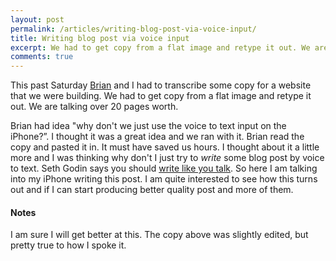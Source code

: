 ```yaml
---
layout: post
permalink: /articles/writing-blog-post-via-voice-input/
title: Writing blog post via voice input
excerpt: We had to get copy from a flat image and retype it out. We are talking over 20 pages worth. Brian had idea "why don't we just use the voice to text input on the iPhone?”.
comments: true
---
```


<p>This past Saturday <a href="https://twitter.com/btrevak">Brian</a> and I had to transcribe some copy for a website that we were building. We had to get copy from a flat image and retype it out. We are talking over 20 pages worth.</p>
<p>Brian had idea "why don't we just use the voice to text input on the iPhone?”. I thought it was a great idea and we ran with it. Brian read the copy and pasted it in. It must have saved us hours. I thought about it a little more and I was thinking why don't I just try to <em>write</em> some blog post by voice to text. Seth Godin says you should <a href="http://sethgodin.typepad.com/seths_blog/2011/09/talkers-block.html">write like you talk</a>. So here I am talking into my iPhone writing this post. I am quite interested to see how this turns out and if I can start producing better quality post and more of them.</p>
<h4>Notes</h4>
<p>I am sure I will get better at this. The copy above was slightly edited, but pretty true to how I spoke it.</p>
